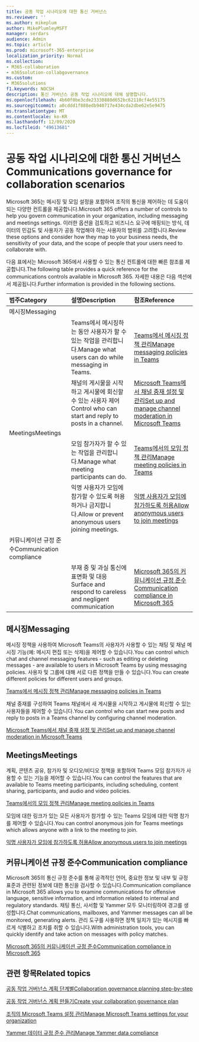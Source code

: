 ```yaml
---
title: 공동 작업 시나리오에 대한 통신 거버넌스
ms.reviewer: ''
ms.author: mikeplum
author: MikePlumleyMSFT
manager: serdars
audience: Admin
ms.topic: article
ms.prod: microsoft-365-enterprise
localization_priority: Normal
ms.collection:
- M365-collaboration
- m365solution-collabgovernance
ms.custom:
- M365solutions
f1.keywords: NOCSH
description: 통신 거버넌스 공동 작업 시나리오에 대해 설명합니다.
ms.openlocfilehash: 4b60f0be3cde23330880d652bc62110cf4e55175
ms.sourcegitcommit: a0cddd1f888edb940717e434cda2dbe62e5e9475
ms.translationtype: MT
ms.contentlocale: ko-KR
ms.lasthandoff: 12/09/2020
ms.locfileid: "49613681"
---
```

# <a name="communications-governance-for-collaboration-scenarios"></a><span data-ttu-id="52414-103">공동 작업 시나리오에 대한 통신 거버넌스</span><span class="sxs-lookup"><span data-stu-id="52414-103">Communications governance for collaboration scenarios</span></span>

<span data-ttu-id="52414-104">Microsoft 365는 메시징 및 모임 설정을 포함하여 조직의 통신을 제어하는 데 도움이 되는 다양한 컨트롤을 제공합니다.</span><span class="sxs-lookup"><span data-stu-id="52414-104">Microsoft 365 offers a number of controls to help you govern communication in your organization, including messaging and meetings settings.</span></span> <span data-ttu-id="52414-105">이러한 옵션을 검토하고 비즈니스 요구에 매핑되는 방식, 데이터의 민감도 및 사용자가 공동 작업해야 하는 사용자의 범위를 고려합니다.</span><span class="sxs-lookup"><span data-stu-id="52414-105">Review these options and consider how they map to your business needs, the sensitivity of your data, and the scope of people that your users need to collaborate with.</span></span>

<span data-ttu-id="52414-106">다음 표에서는 Microsoft 365에서 사용할 수 있는 통신 컨트롤에 대한 빠른 참조를 제공합니다.</span><span class="sxs-lookup"><span data-stu-id="52414-106">The following table provides a quick reference for the communications controls available in Microsoft 365.</span></span> <span data-ttu-id="52414-107">자세한 내용은 다음 섹션에서 제공됩니다.</span><span class="sxs-lookup"><span data-stu-id="52414-107">Further information is provided in the following sections.</span></span>

|<span data-ttu-id="52414-108">범주</span><span class="sxs-lookup"><span data-stu-id="52414-108">Category</span></span>|<span data-ttu-id="52414-109">설명</span><span class="sxs-lookup"><span data-stu-id="52414-109">Description</span></span>|<span data-ttu-id="52414-110">참조</span><span class="sxs-lookup"><span data-stu-id="52414-110">Reference</span></span>|
|:-------|:----------|:--------|
|<span data-ttu-id="52414-111">메시징</span><span class="sxs-lookup"><span data-stu-id="52414-111">Messaging</span></span>|||
||<span data-ttu-id="52414-112">Teams에서 메시징하는 동안 사용자가 할 수 있는 작업을 관리합니다.</span><span class="sxs-lookup"><span data-stu-id="52414-112">Manage what users can do while messaging in Teams.</span></span>|[<span data-ttu-id="52414-113">Teams에서 메시징 정책 관리</span><span class="sxs-lookup"><span data-stu-id="52414-113">Manage messaging policies in Teams</span></span>](https://docs.microsoft.com/microsoftteams/messaging-policies-in-teams)|
||<span data-ttu-id="52414-114">채널의 게시물을 시작하고 게시물에 회신할 수 있는 사용자 제어</span><span class="sxs-lookup"><span data-stu-id="52414-114">Control who can start and reply to posts in a channel.</span></span>|[<span data-ttu-id="52414-115">Microsoft Teams에서 채널 중재 설정 및 관리</span><span class="sxs-lookup"><span data-stu-id="52414-115">Set up and manage channel moderation in Microsoft Teams</span></span>](https://docs.microsoft.com/microsoftteams/manage-channel-moderation-in-teams)|
|<span data-ttu-id="52414-116">Meetings</span><span class="sxs-lookup"><span data-stu-id="52414-116">Meetings</span></span>|||
||<span data-ttu-id="52414-117">모임 참가자가 할 수 있는 작업을 관리합니다.</span><span class="sxs-lookup"><span data-stu-id="52414-117">Manage what meeting participants can do.</span></span>|[<span data-ttu-id="52414-118">Teams에서의 모임 정책 관리</span><span class="sxs-lookup"><span data-stu-id="52414-118">Manage meeting policies in Teams</span></span>](https://docs.microsoft.com/microsoftteams/meeting-policies-in-teams)|
||<span data-ttu-id="52414-119">익명 사용자가 모임에 참가할 수 있도록 허용하거나 금지합니다.</span><span class="sxs-lookup"><span data-stu-id="52414-119">Allow or prevent anonymous users joining meetings.</span></span>|[<span data-ttu-id="52414-120">익명 사용자가 모임에 참가하도록 허용</span><span class="sxs-lookup"><span data-stu-id="52414-120">Allow anonymous users to join meetings</span></span>](https://docs.microsoft.com/microsoftteams/meeting-settings-in-teams#allow-anonymous-users-to-join-meetings)|
|<span data-ttu-id="52414-121">커뮤니케이션 규정 준수</span><span class="sxs-lookup"><span data-stu-id="52414-121">Communication compliance</span></span>|||
||<span data-ttu-id="52414-122">부재 중 및 과실 통신에 표면화 및 대응</span><span class="sxs-lookup"><span data-stu-id="52414-122">Surface and respond to careless and negligent communication</span></span>|[<span data-ttu-id="52414-123">Microsoft 365의 커뮤니케이션 규정 준수</span><span class="sxs-lookup"><span data-stu-id="52414-123">Communication compliance in Microsoft 365</span></span>](https://docs.microsoft.com/microsoft-365/compliance/communication-compliance)|

## <a name="messaging"></a><span data-ttu-id="52414-124">메시징</span><span class="sxs-lookup"><span data-stu-id="52414-124">Messaging</span></span>

<span data-ttu-id="52414-125">메시징 정책을 사용하여 Microsoft Teams의 사용자가 사용할 수 있는 채팅 및 채널 메시징 기능(예: 메시지 편집 또는 삭제)을 제어할 수 있습니다.</span><span class="sxs-lookup"><span data-stu-id="52414-125">You can control which chat and channel messaging features - such as editing or deleting messages - are available to users in Microsoft Teams by using messaging policies.</span></span> <span data-ttu-id="52414-126">사용자 및 그룹에 대해 서로 다른 정책을 만들 수 있습니다.</span><span class="sxs-lookup"><span data-stu-id="52414-126">You can create different policies for different users and groups.</span></span>

[<span data-ttu-id="52414-127">Teams에서 메시징 정책 관리</span><span class="sxs-lookup"><span data-stu-id="52414-127">Manage messaging policies in Teams</span></span>](https://docs.microsoft.com/microsoftteams/messaging-policies-in-teams)

<span data-ttu-id="52414-128">채널 중재를 구성하여 Teams 채널에서 새 게시물을 시작하고 게시물에 회신할 수 있는 사용자들을 제어할 수 있습니다.</span><span class="sxs-lookup"><span data-stu-id="52414-128">You can control who can start new posts and reply to posts in a Teams channel by configuring channel moderation.</span></span>

[<span data-ttu-id="52414-129">Microsoft Teams에서 채널 중재 설정 및 관리</span><span class="sxs-lookup"><span data-stu-id="52414-129">Set up and manage channel moderation in Microsoft Teams</span></span>](https://docs.microsoft.com/microsoftteams/manage-channel-moderation-in-teams)

## <a name="meetings"></a><span data-ttu-id="52414-130">Meetings</span><span class="sxs-lookup"><span data-stu-id="52414-130">Meetings</span></span>

<span data-ttu-id="52414-131">계획, 콘텐츠 공유, 참가자 및 오디오/비디오 정책을 포함하여 Teams 모임 참가자가 사용할 수 있는 기능을 제어할 수 있습니다.</span><span class="sxs-lookup"><span data-stu-id="52414-131">You can control the features that are available to Teams meeting participants, including scheduling, content sharing, participants, and audio and video policies.</span></span>

[<span data-ttu-id="52414-132">Teams에서의 모임 정책 관리</span><span class="sxs-lookup"><span data-stu-id="52414-132">Manage meeting policies in Teams</span></span>](https://docs.microsoft.com/microsoftteams/meeting-policies-in-teams)

<span data-ttu-id="52414-133">모임에 대한 링크가 있는 모든 사용자가 참가할 수 있는 Teams 모임에 대한 익명 참가를 제어할 수 있습니다.</span><span class="sxs-lookup"><span data-stu-id="52414-133">You can control anonymous join for Teams meetings which allows anyone with a link to the meeting to join.</span></span>

[<span data-ttu-id="52414-134">익명 사용자가 모임에 참가하도록 허용</span><span class="sxs-lookup"><span data-stu-id="52414-134">Allow anonymous users to join meetings</span></span>](https://docs.microsoft.com/microsoftteams/meeting-settings-in-teams#allow-anonymous-users-to-join-meetings)


## <a name="communication-compliance"></a><span data-ttu-id="52414-135">커뮤니케이션 규정 준수</span><span class="sxs-lookup"><span data-stu-id="52414-135">Communication compliance</span></span>

<span data-ttu-id="52414-136">Microsoft 365의 통신 규정 준수를 통해 공격적인 언어, 중요한 정보 및 내부 및 규정 표준과 관련된 정보에 대한 통신을 검사할 수 있습니다.</span><span class="sxs-lookup"><span data-stu-id="52414-136">Communication compliance in Microsoft 365 allows you to examine communications for offensive language, sensitive information, and information related to internal and regulatory standards.</span></span> <span data-ttu-id="52414-137">채팅 통신, 사서함 및 Yammer 모두 모니터링하여 경고를 생성합니다.</span><span class="sxs-lookup"><span data-stu-id="52414-137">Chat communications, mailboxes, and Yammer messages can all be monitored, generating alerts.</span></span> <span data-ttu-id="52414-138">관리 도구를 사용하면 정책 일치가 있는 메시지를 빠르게 식별하고 조치를 취할 수 있습니다.</span><span class="sxs-lookup"><span data-stu-id="52414-138">With administration tools, you can quickly identify and take action on messages with policy matches.</span></span>

[<span data-ttu-id="52414-139">Microsoft 365의 커뮤니케이션 규정 준수</span><span class="sxs-lookup"><span data-stu-id="52414-139">Communication compliance in Microsoft 365</span></span>](https://docs.microsoft.com/microsoft-365/compliance/communication-compliance)

## <a name="related-topics"></a><span data-ttu-id="52414-140">관련 항목</span><span class="sxs-lookup"><span data-stu-id="52414-140">Related topics</span></span>

[<span data-ttu-id="52414-141">공동 작업 거버넌스 계획 단계별</span><span class="sxs-lookup"><span data-stu-id="52414-141">Collaboration governance planning step-by-step</span></span>](collaboration-governance-overview.md#collaboration-governance-planning-step-by-step)

[<span data-ttu-id="52414-142">공동 작업 거버넌스 계획 만들기</span><span class="sxs-lookup"><span data-stu-id="52414-142">Create your collaboration governance plan</span></span>](collaboration-governance-first.md)

[<span data-ttu-id="52414-143">조직의 Microsoft Teams 설정 관리</span><span class="sxs-lookup"><span data-stu-id="52414-143">Manage Microsoft Teams settings for your organization</span></span>](https://docs.microsoft.com/microsoftteams/enable-features-office-365)

[<span data-ttu-id="52414-144">Yammer 데이터 규정 준수 관리</span><span class="sxs-lookup"><span data-stu-id="52414-144">Manage Yammer data compliance</span></span>](https://docs.microsoft.com/yammer/manage-security-and-compliance/manage-data-compliance)
